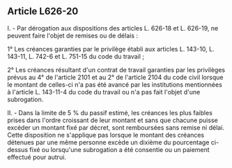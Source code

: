 Article L626-20
----
I. - Par dérogation aux dispositions des articles L. 626-18 et L. 626-19, ne
peuvent faire l'objet de remises ou de délais :

1° Les créances garanties par le privilège établi aux articles L. 143-10, L.
143-11, L. 742-6 et L. 751-15 du code du travail ;

2° Les créances résultant d'un contrat de travail garanties par les privilèges
prévus au 4° de l'article 2101 et au 2° de l'article 2104 du code civil lorsque
le montant de celles-ci n'a pas été avancé par les institutions mentionnées à
l'article L. 143-11-4 du code du travail ou n'a pas fait l'objet d'une
subrogation.

II. - Dans la limite de 5 % du passif estimé, les créances les plus faibles
prises dans l'ordre croissant de leur montant et sans que chacune puisse excéder
un montant fixé par décret, sont remboursées sans remise ni délai. Cette
disposition ne s'applique pas lorsque le montant des créances détenues par une
même personne excède un dixième du pourcentage ci-dessus fixé ou lorsqu'une
subrogation a été consentie ou un paiement effectué pour autrui.
